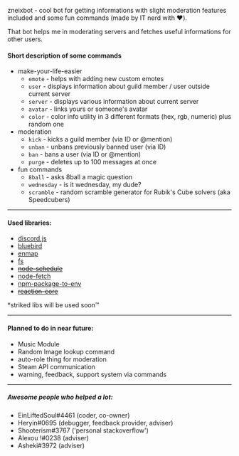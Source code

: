 zneixbot - cool bot for getting informations with slight moderation features included and some fun commands (made by IT nerd with :heart:).

That bot helps me in moderating servers and fetches useful informations for other users.
#### Short description of some commands
- make-your-life-easier
  - `emote` - helps with adding new custom emotes
  - `user` - displays information about guild member / user outside current server
  - `server` - displays various information about current server
  - `avatar` - links yours or someone's avatar
  - `color` - color info utility in 3 different formats (hex, rgb, numeric) plus random one
- moderation
  - `kick` - kicks a guild member (via ID or @mention)
  - `unban` - unbans previously banned user (via ID)
  - `ban` - bans a user (via ID or @mention)
  - `purge` - deletes up to 100 messages at once
- fun commands
  - `8ball` - asks 8ball a magic question
  - `wednesday` - is it wednesday, my dude?
  - `scramble` - random scramble generator for Rubik's Cube solvers (aka Speedcubers)
---

#### Used libraries:
- [discord.js](https://github.com/discordjs/discord.js)
- [bluebird](https://github.com/petkaantonov/bluebird)
- [enmap](https://enmap.evie.codes/)
- [fs](https://github.com/npm/security-holder)
- ~~[node-schedule](https://github.com/node-schedule/node-schedule)~~
- [node-fetch](https://www.npmjs.com/package/node-fetch)
- [npm-package-to-env](https://github.com/stefanjudis/npm-package-to-env)
- ~~[reaction-core](https://github.com/Mundayne/reaction-core)~~

*striked libs will be used soon™

---

#### Planned to do in near future:
- Music Module 
- Random Image lookup command
- auto-role thing for moderation
- Steam API communication
- warning, feedback, support system via commands

---

##### Awesome people who helped a lot:
- EinLiftedSoul#4461 (coder, co-owner)
- Heryin#0695 (debugger, feedback provider, adviser)
- Shooterism#3767 ('personal stackoverflow')
- Alexou !#0238 (adviser)
- Asheki#3972 (adviser)